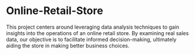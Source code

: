 # Online-Retail-Store
This project centers around leveraging data analysis techniques to gain insights into the operations of an online retail store. By examining real sales data, our objective is to facilitate informed decision-making, ultimately aiding the store in making better business choices.

